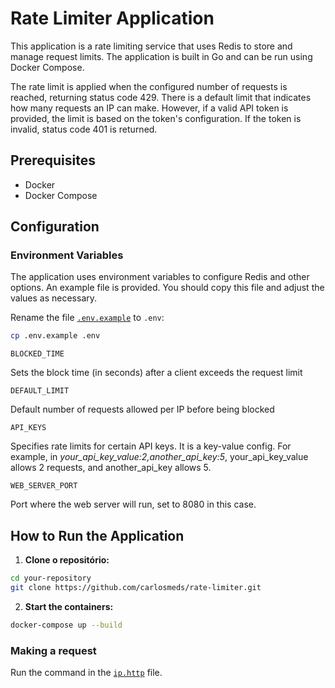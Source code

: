 # Rate Limiter Application

This application is a rate limiting service that uses Redis to store and manage request limits. The application is built in Go and can be run using Docker Compose.

The rate limit is applied when the configured number of requests is reached, returning status code 429. There is a default limit that indicates how many requests an IP can make. However, if a valid API token is provided, the limit is based on the token's configuration. If the token is invalid, status code 401 is returned.

## Prerequisites

- Docker
- Docker Compose

## Configuration

### Environment Variables

The application uses environment variables to configure Redis and other options. An example file is provided. You should copy this file and adjust the values as necessary.

Rename the file [`.env.example`](./.env.example) to `.env`:

```bash
cp .env.example .env
```
`BLOCKED_TIME`

Sets the block time (in seconds) after a client exceeds the request limit

`DEFAULT_LIMIT`

Default number of requests allowed per IP before being blocked

`API_KEYS`

Specifies rate limits for certain API keys. It is a key-value config. For example, in *your_api_key_value:2,another_api_key:5*, your_api_key_value allows 2 requests, and another_api_key allows 5.

`WEB_SERVER_PORT`

Port where the web server will run, set to 8080 in this case.

## How to Run the Application

1. **Clone o repositório:**

```sh
cd your-repository
git clone https://github.com/carlosmeds/rate-limiter.git
```

2. **Start the containers:**

```sh
docker-compose up --build
```

### Making a request

Run the command in the [`ip.http`](./api/ip.http) file.
